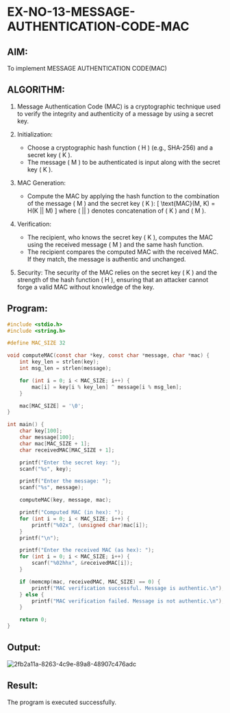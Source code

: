 # EX-NO-13-MESSAGE-AUTHENTICATION-CODE-MAC

## AIM:
To implement MESSAGE AUTHENTICATION CODE(MAC)

## ALGORITHM:

1. Message Authentication Code (MAC) is a cryptographic technique used to verify the integrity and authenticity of a message by using a secret key.

2. Initialization:
   - Choose a cryptographic hash function \( H \) (e.g., SHA-256) and a secret key \( K \).
   - The message \( M \) to be authenticated is input along with the secret key \( K \).

3. MAC Generation:
   - Compute the MAC by applying the hash function to the combination of the message \( M \) and the secret key \( K \): 
     \[
     \text{MAC}(M, K) = H(K || M)
     \]
     where \( || \) denotes concatenation of \( K \) and \( M \).

4. Verification:
   - The recipient, who knows the secret key \( K \), computes the MAC using the received message \( M \) and the same hash function.
   - The recipient compares the computed MAC with the received MAC. If they match, the message is authentic and unchanged.

5. Security: The security of the MAC relies on the secret key \( K \) and the strength of the hash function \( H \), ensuring that an attacker cannot forge a valid MAC without knowledge of the key.

## Program:

``` c
#include <stdio.h>
#include <string.h>

#define MAC_SIZE 32

void computeMAC(const char *key, const char *message, char *mac) {
    int key_len = strlen(key);
    int msg_len = strlen(message);

    for (int i = 0; i < MAC_SIZE; i++) {
        mac[i] = key[i % key_len] ^ message[i % msg_len];
    }

    mac[MAC_SIZE] = '\0';
}

int main() {
    char key[100];
    char message[100];
    char mac[MAC_SIZE + 1];
    char receivedMAC[MAC_SIZE + 1];

    printf("Enter the secret key: ");
    scanf("%s", key);

    printf("Enter the message: ");
    scanf("%s", message);

    computeMAC(key, message, mac);

    printf("Computed MAC (in hex): ");
    for (int i = 0; i < MAC_SIZE; i++) {
        printf("%02x", (unsigned char)mac[i]);
    }
    printf("\n");

    printf("Enter the received MAC (as hex): ");
    for (int i = 0; i < MAC_SIZE; i++) {
        scanf("%02hhx", &receivedMAC[i]);
    }

    if (memcmp(mac, receivedMAC, MAC_SIZE) == 0) {
        printf("MAC verification successful. Message is authentic.\n");
    } else {
        printf("MAC verification failed. Message is not authentic.\n");
    }

    return 0;
}

```

## Output:

![2fb2a11a-8263-4c9e-89a8-48907c476adc](https://github.com/user-attachments/assets/16a6b54b-00f6-4ef3-8f97-8314ee6efb0d)

## Result:
The program is executed successfully.
